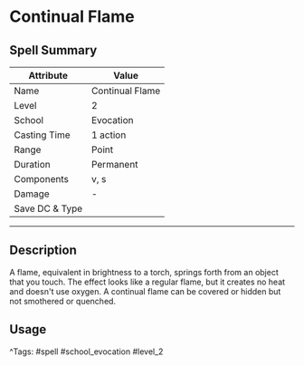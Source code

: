# Continual Flame

## Spell Summary

| Attribute        | Value                  |
|------------------|------------------------|
| Name             | Continual Flame                 |
| Level            | 2                |
| School           | Evocation          |
| Casting Time     | 1 action              |
| Range            | Point            |
| Duration         | Permanent             |
| Components       | v, s             |
| Damage           | -               |
| Save DC & Type   |              |

---

## Description

A flame, equivalent in brightness to a torch, springs forth from an object that you touch. The effect looks like a regular flame, but it creates no heat and doesn't use oxygen. A continual flame can be covered or hidden but not smothered or quenched.

## Usage


^Tags: #spell #school_evocation #level_2